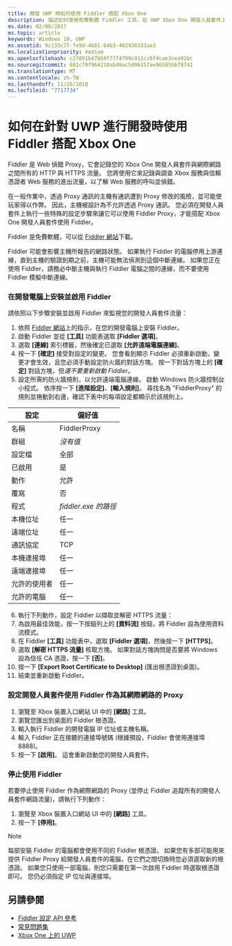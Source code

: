 ```yaml
---
title: 開發 UWP 時如何使用 Fiddler 搭配 Xbox One
description: 描述如何使用免費軟體 Fiddler 工具，在 UWP Xbox One 開發人員套件上查看網路流量。
ms.date: 02/08/2017
ms.topic: article
keywords: Windows 10, UWP
ms.assetid: 9c133c77-fe9d-4b81-b4b3-462936333aa3
ms.localizationpriority: medium
ms.openlocfilehash: c27891b47bb9f7774799c912cc6f4cae3cea92bc
ms.sourcegitcommit: 681c70f964210ab49ac5d06357ae96505bb78741
ms.translationtype: MT
ms.contentlocale: zh-TW
ms.lasthandoff: 11/26/2018
ms.locfileid: "7717734"
---
```

# <a name="how-to-use-fiddler-with-xbox-one-when-developing-for-uwp"></a>如何在針對 UWP 進行開發時使用 Fiddler 搭配 Xbox One

Fiddler 是 Web 偵錯 Proxy，它會記錄您的 Xbox One 開發人員套件與網際網路之間所有的 HTTP 與 HTTPS 流量。 您將使用它來記錄與調查 Xbox 服務與信賴憑證者 Web 服務的進出流量，以了解 Web 服務的呼叫並偵錯。 

在一般作業中，透過 Proxy 通訊的主機有通訊遭到 Proxy 修改的風險，並可能使玩家得以作弊。 因此，主機被設計為不允許透過 Proxy 通訊。 您必須在開發人員套件上執行一些特殊的設定步驟來讓它可以使用 Fiddler Proxy，才能搭配 Xbox One 開發人員套件使用 Fiddler。 

Fiddler 是免費軟體，可以從 [Fiddler 網站](http://www.fiddler2.com/fiddler2/)下載。 

Fiddler 可能會影響主機所報告的網路狀態。 如果執行 Fiddler 的電腦停用上游連線，直到主機的驗證到期之前，主機可能無法偵測到這個中斷連線。 如果您正在使用 Fiddler，請務必中斷主機與執行 Fiddler 電腦之間的連線，而不要使用 Fiddler 模擬中斷連線。

### <a name="to-install-and-enable-fiddler-on-your-development-pc"></a>在開發電腦上安裝並啟用 Fiddler
請依照以下步驟安裝並啟用 Fiddler 來監視您的開發人員套件流量：

1. 依照 [Fiddler 網站](http://www.fiddler2.com/fiddler2/)上的指示，在您的開發電腦上安裝 Fiddler。 
2. 啟動 Fiddler 並從 **\[工具\]** 功能表選取 **\[Fiddler 選項\]**。 
3. 選取 **\[連線\]** 索引標籤，然後確定已選取 **\[允許遠端電腦連線\]**。 
4. 按一下 **\[確定\]** 接受對設定的變更。 您會看到顯示 Fiddler 必須重新啟動，變更才會生效，且您必須手動設定防火牆的對話方塊。 按一下對話方塊上的 **\[確定\]** 對話方塊，但*還不要重新啟動 Fiddler*。
5. 設定所需的防火牆規則，以允許遠端電腦連線。 啟動 Windows 防火牆控制台小程式。 依序按一下 **\[進階設定\]**、**\[輸入規則\]**。 尋找名為 "FiddlerProxy" 的規則並捲動到右邊，確認下表中的每項設定都顯示於該規則上。
  
  | 設定           | 偏好值                |
  | ----              | ----                           |
  | 名稱              | FiddlerProxy                   |
  | 群組             | *沒有值* |
  | 設定檔           | 全部                            |
  | 已啟用           | 是                            |
  | 動作            | 允許                          |
  | 覆寫          | 否                             |
  | 程式           | *fiddler.exe 的路徑*          |
  | 本機位址      | 任一                            |
  | 遠端位址     | 任一                            |
  | 通訊協定          | TCP                            |
  | 本機連接埠         | 任一                            |
  | 遠端連接埠        | 任一                            |
  | 允許的使用者      | 任一                            |
  | 允許的電腦  | 任一                            |


6. 執行下列動作，設定 Fiddler 以擷取並解密 HTTPS 流量：
  1. 為啟用最佳效能，按一下按鈕列上的 **\[資料流\]** 按鈕，將 Fiddler 設為使用資料流模式。
  2. 在 Fiddler **\[工具\]** 功能表中，選取 **\[Fiddler 選項\]**，然後按一下 **\[HTTPS\]**。
  3. 選取 **\[解密 HTTPS 流量\]** 核取方塊。 如果對話方塊詢問是否要將 Windows 設為信任 CA 憑證，按一下 **\[否\]**。
  4. 按一下 **\[Export Root Certificate to Desktop\]** (匯出根憑證到桌面)。
7. 結束並重新啟動 Fiddler。

### <a name="to-configure-a-dev-kit-to-use-fiddler-as-its-proxy-to-the-internet"></a>設定開發人員套件使用 Fiddler 作為其網際網路的 Proxy

1. 瀏覽至 Xbox 裝置入口網站 UI 中的 **\[網路\]** 工具。
2. 瀏覽您匯出到桌面的 Fiddler 根憑證。 
3. 輸入執行 Fiddler 的開發電腦 IP 位址或主機名稱。
4. 輸入 Fiddler 正在接聽的連接埠號碼 (根據預設，Fiddler 會使用連接埠 8888)。 
5. 按一下 **\[啟用\]**。 這會重新啟動您的開發人員套件。

### <a name="to-stop-using-fiddler"></a>停止使用 Fiddler
若要停止使用 Fiddler 作為網際網路的 Proxy (並停止 Fiddler 追蹤所有的開發人員套件網路流量)，請執行下列動作：

1. 瀏覽至 Xbox 裝置入口網站 UI 中的 **\[網路\]** 工具。
2. 按一下 **\[停用\]**。

> [!NOTE]
> 每部安裝 Fiddler 的電腦都會使用不同的 Fiddler 根憑證。 如果您有多部可能用來提供 Fiddler Proxy 給開發人員套件的電腦，在它們之間切換時您必須選取新的根憑證。 如果您只使用一部電腦，則您只需要在第一次啟用 Fiddler 時選取根憑證即可。 您仍必須指定 IP 位址與連接埠。

## <a name="see-also"></a>另請參閱
- [Fiddler 設定 API 參考](wdp-fiddler-api.md)
- [常見問題集](frequently-asked-questions.md)
- [Xbox One 上的 UWP](index.md)



